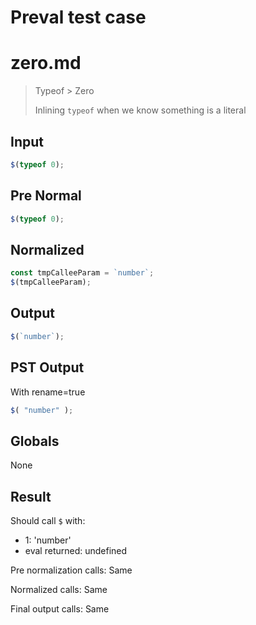 # Preval test case

# zero.md

> Typeof > Zero
>
> Inlining `typeof` when we know something is a literal

## Input

`````js filename=intro
$(typeof 0);
`````

## Pre Normal


`````js filename=intro
$(typeof 0);
`````

## Normalized


`````js filename=intro
const tmpCalleeParam = `number`;
$(tmpCalleeParam);
`````

## Output


`````js filename=intro
$(`number`);
`````

## PST Output

With rename=true

`````js filename=intro
$( "number" );
`````

## Globals

None

## Result

Should call `$` with:
 - 1: 'number'
 - eval returned: undefined

Pre normalization calls: Same

Normalized calls: Same

Final output calls: Same
